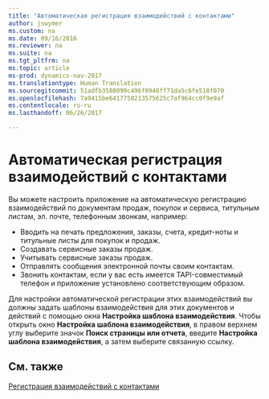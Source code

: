 ```yaml
---
title: "Автоматическая регистрация взаимодействий с контактами"
author: jswymer
ms.custom: na
ms.date: 09/16/2016
ms.reviewer: na
ms.suite: na
ms.tgt_pltfrm: na
ms.topic: article
ms-prod: dynamics-nav-2017
ms.translationtype: Human Translation
ms.sourcegitcommit: 51adfb3588099c496f0946ff71da5c6fe518f070
ms.openlocfilehash: 7a9415be6417758213575625c7af964cc0f9e9af
ms.contentlocale: ru-ru
ms.lasthandoff: 06/26/2017

---
```

# <a name="automatically-record-interactions-with-contacts"></a>Автоматическая регистрация взаимодействий с контактами
Вы можете настроить приложение на автоматическую регистрацию взаимодействий по документам продаж, покупок и сервиса, титульным листам, эл. почте, телефонным звонкам, например:

* Вводить на печать предложения, заказы, счета, кредит-ноты и титульные листы для покупок и продаж.
* Создавать сервисные заказы продаж.
* Учитывать сервисные заказы продаж.
* Отправлять сообщения электронной почты своим контактам.
* Звонить контактам, если у вас есть имеется TAPI-совместимый телефон и приложение установлено соответствующим образом.

Для настройки автоматической регистрации этих взаимодействий вы должны задать шаблоны взаимодействия для этих документов и действий с помощью окна **Настройка шаблона взаимодействия**. Чтобы открыть окно **Настройка шаблона взаимодействия**, в правом верхнем углу выберите значок **Поиск страницы или отчета**, введите **Настройка шаблона взаимодействия**, а затем выберите связанную ссылку.

## <a name="see-also"></a>См. также
[Регистрация взаимодействий с контактами](marketing-interactions.md)  

